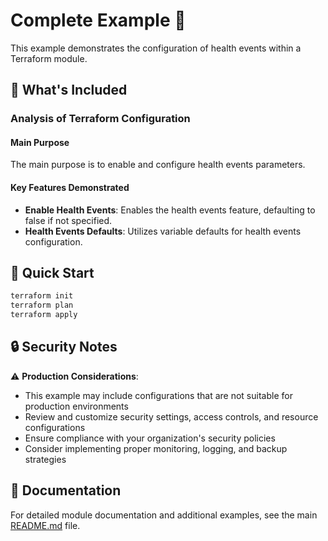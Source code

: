 # Complete Example 🚀

This example demonstrates the configuration of health events within a Terraform module.

## 🔧 What's Included

### Analysis of Terraform Configuration

#### Main Purpose
The main purpose is to enable and configure health events parameters.

#### Key Features Demonstrated
- **Enable Health Events**: Enables the health events feature, defaulting to false if not specified.
- **Health Events Defaults**: Utilizes variable defaults for health events configuration.

## 🚀 Quick Start

```bash
terraform init
terraform plan
terraform apply
```

## 🔒 Security Notes

⚠️ **Production Considerations**: 
- This example may include configurations that are not suitable for production environments
- Review and customize security settings, access controls, and resource configurations
- Ensure compliance with your organization's security policies
- Consider implementing proper monitoring, logging, and backup strategies

## 📖 Documentation

For detailed module documentation and additional examples, see the main [README.md](../../README.md) file. 